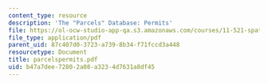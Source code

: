```yaml
---
content_type: resource
description: 'The "Parcels" Database: Permits'
file: https://ol-ocw-studio-app-qa.s3.amazonaws.com/courses/11-521-spatial-database-management-and-advanced-geographic-information-systems-spring-2003/b47a7dee72802a08a3234d7631a8df45_parcelspermits.pdf
file_type: application/pdf
parent_uid: 87c407d0-3723-a739-8b34-f71fccd3a448
resourcetype: Document
title: parcelspermits.pdf
uid: b47a7dee-7280-2a08-a323-4d7631a8df45
---
```

